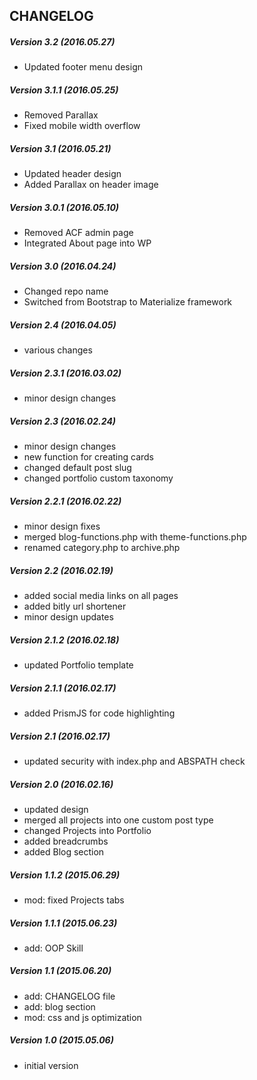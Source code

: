 ## CHANGELOG

##### Version 3.2 (2016.05.27)
- Updated footer menu design

##### Version 3.1.1 (2016.05.25)
- Removed Parallax
- Fixed mobile width overflow

##### Version 3.1 (2016.05.21)
- Updated header design
- Added Parallax on header image

##### Version 3.0.1 (2016.05.10)
- Removed ACF admin page
- Integrated About page into WP

##### Version 3.0 (2016.04.24)
- Changed repo name
- Switched from Bootstrap to Materialize framework

##### Version 2.4 (2016.04.05)
- various changes

##### Version 2.3.1 (2016.03.02)
- minor design changes

##### Version 2.3 (2016.02.24)
- minor design changes
- new function for creating cards
- changed default post slug
- changed portfolio custom taxonomy

##### Version 2.2.1 (2016.02.22)
- minor design fixes
- merged blog-functions.php with theme-functions.php
- renamed category.php to archive.php

##### Version 2.2 (2016.02.19)
- added social media links on all pages
- added bitly url shortener
- minor design updates

##### Version 2.1.2 (2016.02.18)
- updated Portfolio template

##### Version 2.1.1 (2016.02.17)
- added PrismJS for code highlighting

##### Version 2.1 (2016.02.17)
- updated security with index.php and ABSPATH check

##### Version 2.0 (2016.02.16)
- updated design
- merged all projects into one custom post type
- changed Projects into Portfolio
- added breadcrumbs
- added Blog section

##### Version 1.1.2 (2015.06.29)
- mod: fixed Projects tabs

##### Version 1.1.1 (2015.06.23)
- add: OOP Skill

##### Version 1.1 (2015.06.20)
- add: CHANGELOG file
- add: blog section
- mod: css and js optimization

##### Version 1.0 (2015.05.06)
- initial version
